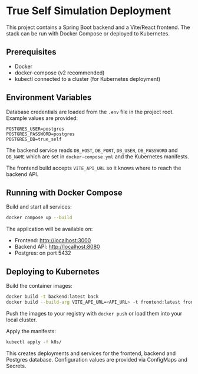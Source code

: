 # True Self Simulation Deployment

This project contains a Spring Boot backend and a Vite/React frontend. The stack can be run with Docker Compose or deployed to Kubernetes.

## Prerequisites

- Docker
- docker-compose (v2 recommended)
- kubectl connected to a cluster (for Kubernetes deployment)

## Environment Variables

Database credentials are loaded from the `.env` file in the project root. Example values are provided:

```
POSTGRES_USER=postgres
POSTGRES_PASSWORD=postgres
POSTGRES_DB=true_self
```

The backend service reads `DB_HOST`, `DB_PORT`, `DB_USER`, `DB_PASSWORD` and `DB_NAME` which are set in `docker-compose.yml` and the Kubernetes manifests.

The frontend build accepts `VITE_API_URL` so it knows where to reach the backend API.

## Running with Docker Compose

Build and start all services:

```bash
docker compose up --build
```

The application will be available on:

- Frontend: <http://localhost:3000>
- Backend API: <http://localhost:8080>
- Postgres: on port 5432

## Deploying to Kubernetes

Build the container images:

```bash
docker build -t backend:latest back
docker build --build-arg VITE_API_URL=<API_URL> -t frontend:latest front
```

Push the images to your registry with `docker push` or load them into your local cluster.

Apply the manifests:

```bash
kubectl apply -f k8s/
```

This creates deployments and services for the frontend, backend and Postgres database. Configuration values are provided via ConfigMaps and Secrets.
